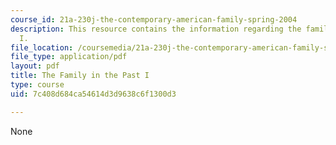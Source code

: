 ```yaml
---
course_id: 21a-230j-the-contemporary-american-family-spring-2004
description: This resource contains the information regarding the family in the past
  I.
file_location: /coursemedia/21a-230j-the-contemporary-american-family-spring-2004/7c408d684ca54614d3d9638c6f1300d3_MIT21A_230JS04_3sklnik.pdf
file_type: application/pdf
layout: pdf
title: The Family in the Past I
type: course
uid: 7c408d684ca54614d3d9638c6f1300d3

---
```

None
